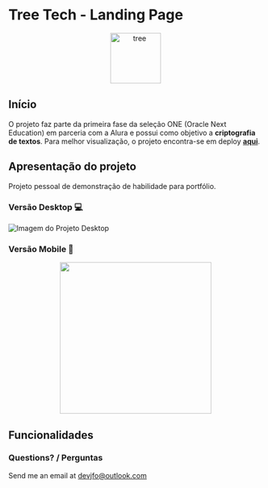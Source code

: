 # Tree Tech - Landing Page

<p align="center">
  <img src="" alt="tree" width=100 />
</p>

## Início

O projeto faz parte da primeira fase da seleção ONE (Oracle Next Education) em parceria com a Alura e possui como objetivo a **criptografia de textos**.
Para melhor visualização, o projeto encontra-se em deploy [**aqui**](https://github.com/).

## Apresentação do projeto

Projeto pessoal de demonstração de habilidade para portfólio.

### Versão Desktop 💻

![Imagem do Projeto Desktop]()

### Versão Mobile 📱<p align="center">

<p align="center">
  <img src="https://i.postimg.cc/" width=300 />
</p>

## Funcionalidades

### Questions? / Perguntas

Send me an email at [devjfo@outlook.com](mailto:devjfo@outlook.com)
